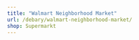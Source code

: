 ```yaml
---
title: "Walmart Neighborhood Market"
url: /debary/walmart-neighborhood-market/
shop: Supermarkt
---
```

